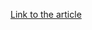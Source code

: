 [Link to the article](https://unit42.paloaltonetworks.com/retail-hospitality-heists-in-the-digital-age/)

